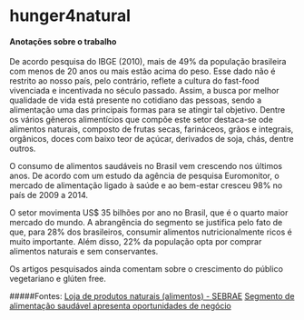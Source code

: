 hunger4natural
===

#### Anotações sobre o trabalho

De acordo pesquisa do IBGE (2010), mais de 49% da população brasileira com menos de 20 anos ou mais estão acima do peso.
Esse dado não é restrito ao nosso país, pelo contrário, reflete a cultura do fast-food vivenciada e incentivada no
século passado. Assim, a busca por melhor qualidade de vida está presente no cotidiano das pessoas, sendo a alimentação uma das principais formas para se atingir tal objetivo.
Dentre os vários gêneros alimentícios que compõe este setor destaca-se ode alimentos naturais, composto de frutas secas, farináceos, grãos e integrais, orgânicos, doces com baixo teor de açúcar, derivados de soja, chás, dentre
outros.

O consumo de alimentos saudáveis no Brasil vem crescendo nos últimos anos. De acordo com um estudo da agência de pesquisa Euromonitor, o mercado de alimentação ligado à saúde e ao bem-estar cresceu 98% no país de 2009 a 2014.

O setor movimenta US$ 35 bilhões por ano no Brasil, que é o quarto maior mercado do mundo. A abrangência do segmento se justifica pelo fato de que, para 28% dos brasileiros, consumir alimentos nutricionalmente ricos é muito importante. Além disso, 22% da população opta por comprar alimentos naturais e sem conservantes.

Os artigos pesquisados ainda comentam sobre o crescimento do público vegetariano e glúten free.


#####Fontes:
[Loja de produtos naturais (alimentos) - SEBRAE](http://www.sebrae.com.br/sites/PortalSebrae/ideias/como-montar-uma-loja-de-produtos-naturais-alimentos,66397a51b9105410VgnVCM1000003b74010aRCRD)
[Segmento de alimentação saudável apresenta oportunidades de negócio](http://www.sebrae.com.br/sites/PortalSebrae/artigos/segmento-de-alimentacao-saudavel-apresenta-oportunidades-de-negocio,f48da82a39bbe410VgnVCM1000003b74010aRCRD)